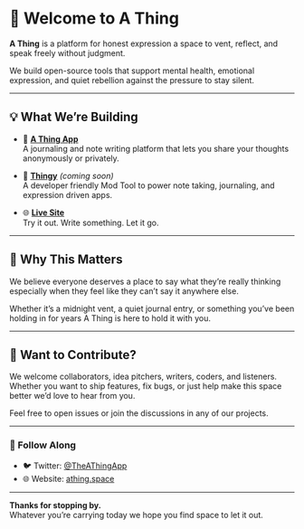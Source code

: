 # 👋 Welcome to A Thing

**A Thing** is a platform for honest expression a space to vent, reflect, and speak freely without judgment.

We build open-source tools that support mental health, emotional expression, and quiet rebellion against the pressure to stay silent.

---

## 💡 What We’re Building

- 📝 [**A Thing App**](https://github.com/ThingSpace/TheThing)  
  A journaling and note writing platform that lets you share your thoughts anonymously or privately.

- 🔌 [**Thingy**](https://github.com/ThingSpace/Thingy) *(coming soon)*  
  A developer friendly Mod Tool to power note taking, journaling, and expression driven apps.

- 🌐 [**Live Site**](https://athing.space)  
  Try it out. Write something. Let it go.

---

## 🧠 Why This Matters

We believe everyone deserves a place to say what they’re really thinking especially when they feel like they can’t say it anywhere else.

Whether it’s a midnight vent, a quiet journal entry, or something you’ve been holding in for years A Thing is here to hold it with you.

---

## 🤝 Want to Contribute?

We welcome collaborators, idea pitchers, writers, coders, and listeners.  
Whether you want to ship features, fix bugs, or just help make this space better we’d love to hear from you.

Feel free to open issues or join the discussions in any of our projects.

---

### 💬 Follow Along
- 🐦 Twitter: [@TheAThingApp](https://twitter.com/TheAThingApp)
- 🌐 Website: [athing.space](https://athing.space)

---

**Thanks for stopping by.**  
Whatever you’re carrying today we hope you find space to let it out.
